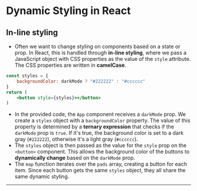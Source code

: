 # Dynamic Styling in React

## In-line styling

  - Often we want to change styling on components based on a state or prop. In React, this is handled through **in-line styling**, where we pass a JavaScript object with CSS properties as the value of the `style` attribute. The CSS properties are written in **camelCase**.

<!-- end list -->

```jsx
const styles = {
    backgroundColor: darkMode ? "#222222" : "#cccccc"
}
return (
    <button style={styles}></button>
)
```

  - In the provided code, the `App` component receives a `darkMode` prop. We create a `styles` object with a `backgroundColor` property. The value of this property is determined by a **ternary expression** that checks if the `darkMode` prop is `true`. If it's true, the background color is set to a dark gray (`#222222`), otherwise it's a light gray (`#cccccc`).
  - The `styles` object is then passed as the value for the `style` prop on the `<button>` component. This allows the background color of the buttons to **dynamically change** based on the `darkMode` prop.
  - The `map` function iterates over the `pads` array, creating a button for each item. Since each button gets the same `styles` object, they all share the same dynamic styling.

-----